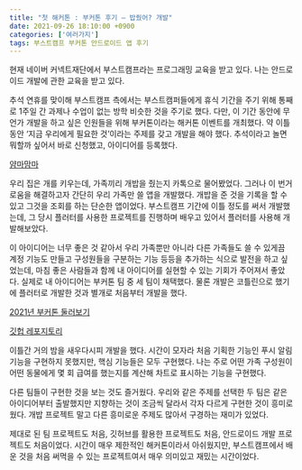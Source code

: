 ```yaml
---
title: "첫 해커톤 : 부커톤 후기 – 밥줬어? 개발"
date: 2021-09-26 18:10:00 +0900
categories: ['여러가지']
tags: 부스트캠프 부커톤 안드로이드 앱 후기
---
```

현재 네이버 커넥트재단에서 부스트캠프라는 프로그래밍 교육을 받고 있다. 나는 안드로이드 개발에 관한 교육을 받고 있다.

추석 연휴를 맞이해 부스트캠프 측에서는 부스트캠퍼들에게 휴식 기간을 주기 위해 통째로 1주일 간 과제나 수업이 없는 방학 비슷한 것을 주기로 했다. 다만, 이 기간 동안에 무언가 개발을 하고 싶은 인원들을 위해 부커톤이라는 해커톤 이벤트를 개최했다. 약 이틀 동안 ‘지금 우리에게 필요한 것’이라는 주제를 갖고 개발을 해야 했다. 추석이라고 놀면 뭐할까 싶어서 바로 신청했고, 아이디어를 등록했다.

[얌마맘마](/프로젝트/2021/08/01/얌마맘마.html)

우리 집은 개를 키우는데, 가족끼리 개밥을 줬는지 카톡으로 물어봤었다. 그러나 이 번거로움을 해결하고자 간단히 우리 가족만 쓸 앱을 개발했다. 개밥을 준 것을 기록을 할 수 있고 그것을 조회를 하는 단순한 앱이었다. 부스트캠프 기간에 이틀 정도를 써서 개발했는데, 그 당시 플러터를 사용한 프로젝트를 진행하며 배우고 있어서 플러터를 사용해 개발해보았다.

이 아이디어는 너무 좋은 것 같아서 우리 가족뿐만 아니라 다른 가족들도 쓸 수 있게끔 계정 기능도 만들고 구성원들을 구분하는 기능 등등을 추가하는 식으로 발전을 하고 싶었는데, 마침 좋은 사람들과 함께 내 아이디어를 실현할 수 있는 기회가 주어져서 좋았다. 실제로 내 아이디어는 부커톤 팀 중 세 팀이 채택했다. 물론 개발은 코틀린으로 했기에 플러터로 개발한 것과 별개로 처음부터 개발을 했다.

[2021년 부커톤 둘러보기](https://github.com/boostcampwm-2021)

[깃헙 레포지토리](https://github.com/boostcampwm-2021/bookathon_J)

이틀간 거의 밤을 새우다시피 개발을 했다. 시간이 모자라 처음 기획한 기능인 푸시 알림 기능을 구현하지 못했지만, 핵심 기능들은 모두 구현했다. 나는 주로 어떤 가족 구성원이 어떤 동물에게 몇 회 급여를 했는지를 계산해 차트로 표시하는 기능을 구현했다.

다른 팀들이 구현한 것을 보는 것도 즐거웠다. 우리와 같은 주제를 선택한 두 팀은 같은 아이디어부터 출발했지만 지향하는 것이 조금씩 달라서 각자 다르게 구현한 것이 흥미로웠다. 개밥 프로젝트 말고 다른 흥미로운 주제도 많아서 구경하는 재미가 있었다.

제대로 된 팀 프로젝트도 처음, 깃허브를 활용한 프로젝트도 처음, 안드로이드 개발 프로젝트도 처음이었다. 시간이 매우 제한적인 해커톤이라서 아쉬웠지만, 부스트캠프에서 배운 것을 처음 써먹을 수 있는 프로젝트여서 매우 의미있고 재밌는 시간이었다.